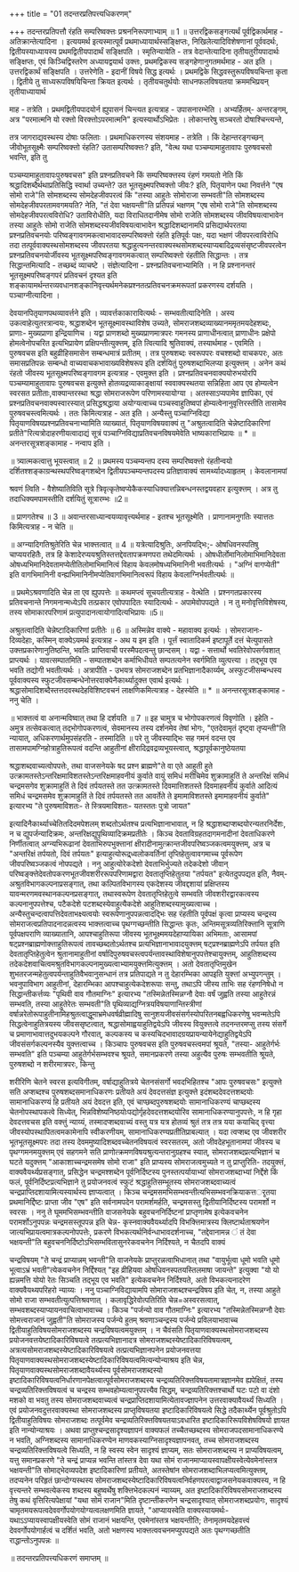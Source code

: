 +++
title = "01 तदन्तरप्रतिपत्त्यधिकरणम्"

+++
तदन्तरप्रतिपत्तौ रंहति सम्परिष्वक्त्तः प्रश्रननिरूपणाभ्याम् ॥ 1 ॥ उत्तरद्विकसङ्गत्यर्थं पूर्वद्विकार्थमाह - अतिक्रान्तेत्यादिना । इत्ययमर्थ इत्यस्मात्पूर्वं प्रथमाध्यायार्थस्सङ्क्षिप्तः, निखिलेत्यादिविशेषणानां पूर्ववदर्थः, द्वितीयस्याध्यायस्य प्रथमद्वितीयपादार्थं सङ्क्षिपति । स्मृतिन्यायेति - तत्र वेदान्तेत्यादिना तृतीयतुरीयपादार्थः सङ्क्षिप्तः, एवं किञ्चिद्विस्तरेण अध्यायद्वयार्थ उक्त्तः, प्रथमद्विकस्य सङ्गहेणानुगतमर्थमाह - अत इति । उत्तरद्विकार्थं सङ्क्षिपति । उत्तरेणेति - इदानीं विषये सिद्ध इत्यर्थः । प्रथमद्विके सिद्धवस्तुरूपविषयचिन्ता कृता । द्वितीये तु साध्यरूपविषयिचिन्ता क्रियत इत्यर्थः । तृतीयचतुर्थयोः साधनफलविषयतया क्रममभिप्रयन् तृतीयाध्यायार्थ

माह - तत्रेति । प्रथमद्वितीयपादयोर्न ह्युपासनं चिन्त्यत इत्यत्राह - उपासनारम्भेति । अभ्यर्हितम्- अन्तरङ्गम्, अत्र "परमात्मनि यो रक्त्तो विरक्त्तोऽपरमात्मनि" इत्यस्यार्थोऽभिप्रेतः । लोकान्तरेषु सञ्चरतो दोषाश्चिन्त्यन्ते,

तत्र जागराद्यवस्थस्य दोषाः फलिताः । प्रथमाधिकरणस्य संशयमाह - तत्रेति । किं देहान्तरङ्गच्छन् जीवोभूतसूक्ष्मैः सम्परिष्वक्त्तो रंहति? उतासम्परिष्वक्त्तः? इति, "वेत्थ यथा पञ्चम्यामाहुतावापः पुरुषवचसो भवन्ति, इति तु

पञ्चम्यामाहुतावापःपुरुषवचस" इति प्रश्नप्रतिवचने किं सम्परिष्वक्त्तस्य रंहणं गमयतो नेति किं श्रद्धादिशब्दैर्थथाप्रतिसिद्धि स्वार्था उच्यन्ते? उत भूतसूक्ष्मपरिष्वक्त्तो जीवः? इति, पितृयाणेन पथा निवर्त्तने "एष सोमो राजे"ति सोमशब्दस्य सोमदेहजीवपरत्वं किं "तस्या आहुतेः सोमोराजा सम्भवती"ति सोमशब्दस्य सोमदेहजीवपरतामवगमयति? नेति, "तं देवा भक्षयन्ती"ति प्रतिपन्नं भक्षणम् "एष सोमो राजे"ति सोमशब्दस्य सोमदेहजीवपरत्वविरोधि? उताविरोधीति, यदा विराधितदानीमेष सोमो राजेति सोमशब्दस्य जीवविषयत्वाभावेन तस्या आहुतेः सोमो राजेति सोमशब्दस्यजीवविषयत्वाभावेन श्रद्धादिशब्दानामपि प्रसिद्यार्थपरतया प्रश्नप्रतिवचनयोः परिष्वङ्गावगमकत्वाभावादसम्परिष्वक्त्तो रंहति इतिपूर्वः पक्षः, यदा भक्षणं जीवपरत्वाविरोधि तदा तत्पूर्ववाक्यस्थसोमशब्दस्य जीवपरतया श्रद्धाहुत्यनन्तरवाक्यस्थसोमशब्दस्याप्यबादिद्रव्यसंसृष्टजीवपरत्वेन प्रश्नप्रतिवचनयोर्जीवस्य भूतसूक्ष्मपरिष्वङ्गावगमकत्वात् सम्परिष्वक्त्तो रंहतीति सिद्धान्तः । तत्र सिद्धान्तमित्यादि - तच्छब्दं व्याचष्टे । संज्ञेत्यादिना - प्रश्नप्रतिवचनाभ्यामिति । न हि प्रश्नानन्तरं भूतसूक्ष्मपरिष्वङ्गपरं प्रतिवचनं दृश्यत इति शङ्कायामर्थन्तरव्यवधानशङ्कानिवृत्त्यर्थमनेकप्रश्नतत्प्रतिवचनक्रमरूपतां प्रकरणस्य दर्शयति । पञ्चाग्नीत्यादिना ।

देवयानपितृयाणपथव्यावर्त्तने इति । व्यावर्त्तकाकारावित्यर्थः - सम्भवतीत्यादिनेति । अस्य उकत्वाहेत्युतरत्रान्वयः, श्रद्धाशब्देन भूतसूक्ष्मावस्थाविशेष उच्यते, सोमराजशब्दव्याख्यानममृतमयदेहशब्दः, प्राणाः- मुख्यप्राणा इन्द्रियाणिच । यद्वा प्राणशब्दो मुख्यप्राणमात्रपरः गमनस्य प्राणाधीनत्वात् प्राणाधीनः प्रक्षेपो होमत्वेनोपचरित इत्यभिप्रायेण प्रक्षिपन्तीत्युक्त्तम्, इति त्वित्यादि श्रुतिवाक्यं, तस्यार्थमाह - एवमिति । पुरुषवचस इति बहुव्रीहिसमासेन सम्बन्धमात्रं प्रतीतम् । तत्र पुरुषशब्दः स्वरूपपरः वचश्शब्दो वाचकपरः, अतः समासप्रतिपन्नः सम्बन्धो वाच्यवाचकभावाख्यविशेषरूप इति दर्शयितुं पुरुषशब्दाभिलप्या इत्युक्त्तम् । अनेन कथं रंहतो जीवस्य भूतसूक्ष्मपरिष्वङ्गावगम इत्यत्राह - एवमुक्त्त इति । प्रश्नप्रतिवचनवाक्ययोरुभयोरपि पञ्चम्यामाहुतावापः पुरुषवचस इत्युक्त्ते होतव्यद्रव्याकाङ्क्षायां स्ववाक्यस्थतया सन्निहिता आप एव होम्यत्वेन स्वरसत प्रतीताः,वाक्यान्तरस्था श्रद्धा सोमराजरूपेण परिणामस्यायोग्या । अतस्साऽप्यपामेव ज्ञापिका, एवं प्रश्नप्रतिवचनवाक्यस्वारस्यात् प्रसिद्धश्रद्धाया अयोग्यत्वाच्च पञ्चस्वाहुतिष्वपां होम्यत्वेनानुवृत्तिरस्तीति तासामेव पुरुषवचस्त्वमित्यर्थः । ततः किमित्यत्राह - अत इति । अन्यैस्तु पञ्चाग्निविद्या पितृयाणविषयप्रश्नप्रतिवचनाभ्यामिति व्याख्यातं, पितृयाणविषयवाक्यं तु "अश्रुतत्वादिति चेन्नेष्टादिकारिणां प्रतीते"रित्यत्रोदाहरणीयत्वादाद्यं सूत्रं पञ्चाग्निविद्याप्रतिवचनविषयमेवेति भाष्यकाराभिप्रायः ॥ * ॥अनन्तरसूत्रशङ्कामाह - नन्वाप इति ।

॥ त्र्यात्मकत्वात्तु भूयस्त्वात् ॥ 2 ॥ प्रथमस्य पञ्चम्यन्तप दस्य सम्परिष्वक्त्तो रंहतीन्वयो दर्शितश्शङ्काग्रन्थस्थपरिष्वङ्गशब्देन द्वितीयपञ्चम्यन्तपदस्य प्रतिज्ञावाक्यं सामर्थ्यादध्याहृतम् । केवलानामपां

श्रवणं त्विति - वैशेष्यातिविति सूत्रे त्रिवृत्कृतेष्वप्येकैकस्याधिक्यात्तन्निबन्धनस्तद्वयवहार इत्युक्त्तम् । अत्र तु तदाधिक्यमपामस्तीति दर्शयितुं सूत्रारम्भः ॥2॥

॥ प्राणगतेश्च ॥ 3 ॥ अवान्तरसाध्यान्वयव्यावृत्त्यर्थमाह - इतश्च भूतसूक्ष्मेति । प्राणानामनुगतिः स्यात्ततः किमित्यत्राह - न चेति ॥

॥ अग्न्यादिगतिश्रुतेरिति चेन्न भाक्त्तत्वात् ॥ 4 ॥ यत्रेत्यादिश्रुतिः, अनपियद्भिः;- ओषधिवनस्पतिषु चाप्ययरहितैः, तत्र हि केशादेरप्ययश्रुतिस्तत्तद्देवतापक्रमणपरा तथेदमित्यर्थः । ओषधीर्लोमानिलोमाभिमानिदेवता ओषध्यभिमानिदेवतामप्येतीतिलोमाभिमानित्वं विहाय केवलमोषध्यभिमानिनी भवतीत्यर्थः । "अग्निं वागप्येती" इति वागभिमानिनी वन्ह्यभिमानिनीमप्येतिवागभिमानित्वरूपं विहाय केवलाग्निर्भवतीत्यर्थः ॥

॥ प्रथमेऽश्रवणादिति चेन्न ता एव ह्युपपत्तेः ॥ कथमप्त्वं सूचयतीत्यत्राह - वेत्थेति । प्रश्नगतप्रकारस्य प्रतिवचनान्ते निगमनान्मध्येऽपि तत्प्रकार एवोपपादितः स्यादित्यर्थः - अपामेवोपपद्यते । न तु मनोवृत्तिविशेषस्य, तस्य सोमाकारपरिणामं प्रत्युपादानत्वायोगादित्यभिप्रायः ॥5॥

अश्रुतत्वादिति चेन्नेष्टादिकारिणां प्रतीतेः ॥ 6 ॥ अस्मिन्नेव वाक्ये - महावाक्य इत्यर्थः । सोमराजानः- दिव्यदेहाः, कस्मिन् वाक्येऽयमर्थ इत्यत्राह - अथ य इम इति । पूर्त्तं स्वातादिकर्म इष्टापूर्ते दत्तं चेत्युपासते उक्त्तप्रकारेणानुतिष्ठन्ति, भवतिः प्राप्तिवाची परस्मैपदत्वन्तु छान्दसम् । यद्वा - सत्तार्थो भवतिरेवोपसर्गवशात् प्राप्त्यर्थः । यावत्सम्पातमिति - सम्पातशब्देन कर्माभिधीयते सम्पतत्यनेन स्वर्गमिति व्युत्पत्त्या । तद्भूय एव भवति तद्योगी भवतीत्यर्थः । अत्रापीति - उभयत्र सोमराजशब्देन प्रतभिज्ञानादैकार्य्यम्, अस्फुटजीसम्बन्धस्य पूर्ववाक्यस्य स्फुटजीवसम्बन्धेनोत्तरवाक्येनैकार्थ्यादुक्त्त एवार्थ इत्यर्थः । श्रद्धासोमादिशब्दैस्तत्तदवस्थदेहविशिष्टवचनं लाक्षणिकमित्यत्राह - देहस्येति ॥ * ॥ अनन्तरसूत्रशङ्कामाह - ननु चेति ।

॥ भाक्त्तत्वं वा अनान्मविष्वात् तथा हि दर्शयति ॥ 7 ॥ इह चामुत्र च भोगोपकरणत्वं विवृणोति । इहेति - अमुत्र तत्सेवकत्वात् तद्भोगोपकरणत्वं, सेवमानस्य तस्य दर्शनमेव तेषां भोगः, "एतदेवामृतं दृष्ट्वा तृप्यन्ती"ति न्यायात्, अधिकरणार्थमुपसंहरति - तस्मादिति ॥ परे तु जीवस्याद्भिः सह गमनं वदन्त एव तासामपामग्निहोत्राहुतिरूपत्वं वदन्ति आहुतीनां क्षीरादिद्रवद्रव्यभूयस्त्वात्, श्रद्धापूर्वकानुष्ठेयतया

श्रद्धाशब्दवाच्यत्वोपपत्तेः, तथा वाजसनेयके षद प्रश्न ब्राह्मणे"ते वा एते आहुती हुते उत्क्रामतस्तेऽन्तरिक्षमाविशतस्तेऽन्तरिक्षमाहवनीयं कुर्वाते वायुं समिधं मरीचिमेव शुक्रामाहुतिं ते अन्तरिक्षं समिधं चन्द्रमसगेव शुक्रामाहुतिं ते दिवं तर्पयतस्ते तत उत्क्रामतस्ते दिवमात्तिशतस्ते दिवमाहवनीयं कुर्वाते आदित्यं समिधं चन्द्रमसमेव शुक्रामाहुतिं ते दिवं तर्पयतस्ते तत आवर्तेते ते इमामाविशतस्ते इमामाहवनीयं कुर्वाते" इत्यारभ्य "ते पुरुषमाविशतः- ते स्त्रियमाविशतः- यतस्ततः पुत्रो जायत"

इत्यादिनैकार्थ्याच्चेतितदिदमपेशलम् शब्दतोऽर्थतश्च प्रत्यभिज्ञानाभावात्, न हि श्रद्धाशब्दाप्शब्दयोरन्यतरनिर्देशः, न च द्युपर्जन्यादिक्रमः, अन्तरिक्षद्युपृथिव्यादिक्रमप्रतीतेः । किञ्च देवताविग्रहतदागमनादीनां देवताधिकरणे निर्णीतत्वात् अग्न्यभिरूढानां देवताभिरुपभुक्त्तानां क्षीरादीनामुत्क्रान्तजीवपरिष्वञ्जकत्वमयुक्त्तम्, अत्र च "अन्तरिक्षं तर्पयतो, दिवं तर्पयतः" इत्याहुत्योरूद्र्ध्वलोकवर्तिनां तृप्तिहेतुत्वावगमाच्च पूर्वरूपेण जीवपरिष्वञ्जकत्वं नोपपद्यते । ननु आहुत्योरेकदेशो देवताभिर्भुज्यते तदेकदेशो जीवान् परिष्वङ्क्त्तेदेवतोपकरणभूतजीवशरीररूपपरिणामद्वारा देवतातृप्तिहेतुतया "तर्पयत" इत्येतदुपपद्यत इति, नैवम्- अश्रुतविभागकल्पनाप्रसङ्गात्, तथा कल्पितविभागस्य एकदेशस्य जीवद्दशायां प्रक्षिप्तस्य यावन्मरणमवस्थानकल्पनप्रसङ्गात्, तथास्वरूपेण देवतातृप्तिहेतुत्वे सम्भवति जीवशरीरद्वारकत्वस्य कल्पनानुपपत्तेश्च, पटैकदेशे पटशब्दस्येवाहुत्यैकदेशे आहुतिशब्दस्यामुख्यत्वाच्च । अन्यैस्तुचन्दत्वापत्तिदेवताभक्ष्यत्वयोः स्वरूपेणानुपपन्नत्वादद्भिः सह रंहतीति पूर्वपक्षं कृत्वा प्राप्यस्य चन्द्रस्य सोमराजत्वप्रतिपादनादन्नत्वस्य भाक्त्तत्वाच्च पृथग्गच्छन्तीति सिद्धान्तः कृतः, अन्तिमसूत्रव्यतिरिक्त्तानि सूत्राणि पूर्वपक्षपराणि व्याख्यातानि, आपश्चाहुतिरूपा जीवस्य भूतभूक्ष्ममयदेहाप्यायिका अभिमताः, आसामपां षट्प्रश्नब्राह्मणोक्त्ताहुतिरूपत्वं तावच्छब्दतोऽर्थतश्च प्रत्यभिज्ञानाभावादयुक्त्तम् षट्प्रश्नब्राह्मणेऽपि तर्पयत इति देवतातृप्तिहेतुत्वेन श्रुतानामाहुतीनां वर्षादिपुरुषवचस्त्वपर्यन्तावस्थाविशेषानुपपत्तेश्चायुक्त्तम्, आहुतिशब्दस्य तदेकदेशवाचित्वमश्रुतविभागकल्पनामुख्यत्वाभ्यामयुक्त्तमित्युक्त्तम् । अतो देवतातृप्तिमुखेन शुभतरजन्महेतुत्वपर्यन्ताहुतिवैभवानुसन्धानं तत्र प्रतिपाद्यते न तु देहारम्भिका आपइति युक्त्तां अभ्युपगन्तुम् । भवनुपाविभाग आहुतीनां, देहारम्भिका आपश्चाहुत्येकदेशरूपाः सन्तु, तथाऽपि जीस्य ताभिः सह रंहणनिषेधो न सिद्धान्तीकर्त्तव्यः "पृथिवी वाव गौतमाग्निः" इत्यारभ्य "तस्मिन्नेतस्मिन्नग्नौ देवाः वर्षं जुह्वति तस्या आहुतेरन्नं सम्भवति, तस्या आहुतेरेतः सम्भवती"ति पृथिव्याद्यग्नित्रयविषयाणान्तिस्त्रीणां वर्षान्नरेतोरूपाहुतीनामिहश्रुतत्वाद्धूमाभ्रमेधवर्षव्रीह्मादिषु सानुशयजीवसंसर्गस्योपरितनबह्वधिकरणेषु भवन्मतेऽपि सिद्धत्वेनाहुतित्रयस्य जीवससृष्टत्वात्, श्रद्धासोमाह्वयाहुतिद्वयेऽपि जीवस्य वियुक्त्तत्वे तदनन्तरमप्सु तस्य संसर्गे च प्रमाणाभावात्तदुभयकल्पने गौरवात्, कल्पकस्य च कस्यचिदभावादग्रयप्रायन्यायेनेद्याहुतिद्वयेऽपि जीवसंसर्गकल्पनस्यैव युक्त्तत्वाच्च । किञ्चापः पुरुषवचस इति पुरुषवचस्त्वमपां श्रूयते, "तस्या- आहुतेर्गर्भः सम्भवति" इति पञ्चम्या आहुतेर्गर्भसम्भवश्च श्रूयते, समानप्रकरणे तस्या अहुत्यैव पुरुषः सम्भवतीति श्रूयते, पुरुषशब्दो न शरीरमात्रपरः, किन्तु

शरीरिणि चेतने स्वरस इत्यविगीतम्, वर्षाद्याहुतित्रये चेतनसंसर्गो भवदभिहितश्च "आपः पुरुषवचसः" इत्युक्त्ते सति अप्शब्दश्च पुरुषशब्दसमानाधिकरणः प्रतीयते अयं देवदत्तसंज्ञ इत्युक्त्ते इदंशब्ददेवदत्तशब्दयोः सामानाधिकरण्यं हि प्रतीयते अयं देवदत्त इति, एवं चाप्छब्दपुरुषशब्दयोः सामानाधिकरण्यं चाप्छब्दस्य चेतनोपस्थापकत्वे सिध्येत्, भिन्नविशेष्यनिष्ठयोःपद्योर्गृहदेवदत्तशब्दयोरिव सामानाधिकरण्यानुपपत्तेः, न हि गृहा देवदत्तवचस इति वक्त्तुं न्याय्यं, तस्मादप्शब्दवाच्यं वस्तु यत्र यत्र होतव्यं श्रुतं तत्र तत्र यया कयाचिद् वृत्त्या जीवस्योपस्थापितत्वमकामेनापि स्वीकरणीयम्, सामानाधिकरण्यप्रतीतिप्राबल्यात् । यदा त्वप्शब्द एव जीवशरीर भूतभूतसूक्ष्मपरः तदा तस्य देवममुष्यादिशब्दवच्चेतनविषयत्वं स्वरसतरम्, अतो जीवदेहभूतानामपां जीवस्य च पृथग्गमनमयुक्त्तम् एवं सहगमने सति प्राणोत्क्रमणविषयश्रुत्यन्तरानुग्रहश्च स्यात्, सोमराजशब्दप्रत्यभिज्ञानं च घटते यदुक्त्तम् "आकाशाच्चन्द्रमसमेष सोमो राजा" इति प्राप्यस्य सोमराजत्वमुच्यते न तु प्राप्तुरिति- तदयुक्त्तं, वाक्यवैयर्थ्यप्रसङ्गात्, प्रसिद्धेन चन्द्रमश्शब्देन पूर्वनिर्दिष्टस्य पुनस्तत्पर्यायाभ्यां सोमराजशब्दाभ्यां निर्द्देशे किं फलं, पूर्वनिर्दिष्टप्रत्यभिज्ञाने तु प्रयोजनवत्वं स्फुटं श्रद्धाहुतिसम्भूतस्य सोमराजशब्दवाच्यत्वं चन्द्रप्राप्तिदशायामित्यस्यार्थस्य ज्ञाप्यत्वात् । किञ्च चन्द्रमसमभिसम्भवन्तीत्यभिसम्भवनक्रियाकत्तर्ृतया प्रथमानिर्द्दिष्टः प्राप्ता जीव "एष" इति सर्वनामपदेन परामर्शमर्हति, चन्द्रमसस्तु द्वितीयानिर्दिष्टस्य परामर्शो न स्वरसः । ननु ते घूममभिसम्भवन्तीति वाजसनेयके बहुवचननिर्दिष्टनां प्राप्तृणामेष इत्येकवचनेन परामर्शोऽनुपपन्नः चन्द्रमसस्तूपपन्न इति चेन्न- कृस्नवाक्यवैयर्थ्यादपि विभक्त्तिमात्रस्य क्लिष्टार्थताश्रयणेन जात्यभिप्रायत्वमात्रकल्पनोपपत्तेः, प्रकरणे विभकत्यर्थनिर्वन्धाभावदर्शनाच्च, "तद्देवानामन्न ं तं देवा भक्षयन्ती"ति बहुवचननिर्दिष्टोऽभिसम्भवितासुनरेकवचनेन निर्दिश्यते, न चैतदपि वाक्यं

चन्द्रविषयम् "ते चन्द्रं प्राप्यान्नम् भवन्ती"ति वाजनेयके प्राप्तुरन्नत्वाभिधानात् तथा "वायुर्भूत्वा धूमो भवति धूमो भूत्वाऽभ्रं भवती"त्येकवचनेन निर्द्दिश्यत् "इह व्रीहियवा ओषधिवनस्पतयस्तिलमाषा जायन्ते" इत्युक्वा "यो यो ह्यन्नमत्ति योयो रेतः सिञ्चति तद्भूय एव भवति" इत्येकवचनेन निर्दिश्यते, अतो विभकत्यनादरेण वाक्यवैयथ्यपरिहरो न्याय्यः । ननु पञ्चाग्निविद्यायामपि सोमाराजशब्दश्चन्द्रविषय इति चेत्, न, तस्या आहुते सोमो राजा सम्भवतीत्युत्पत्तिश्रवणात् । कलावृद्धिरेवोत्पतिरिति चेन्न=अस्वरसत्वात्, सम्भवशब्दस्याप्यायनवाचित्वाभावाच्च । किञ्च "पर्जन्यो वाव गौतमाग्निः" इत्यारभ्य "तस्मिन्नेतस्मिन्नग्नौ देवाः सोमत्त्वराजानं जुह्वती"ति सोमराजस्य पर्जन्ये हुतम् श्रवणाञ्चन्द्रस्य पर्जन्ये प्रविलयाभावाच्च द्वितीयाहुतिविषयसोमराजशब्दस्य चन्द्रविषयत्वमयुक्त्तम् । न चैवंसति पितृयाणवाक्यस्थसोमराजशब्दस्य प्रयोजनवत्तयेष्टादिकारिविषयत्वे तत्प्रत्यभिज्ञानादत्र सोमराजशब्दस्येष्टादिकारिविषयत्वम्, अत्रत्यसोमराजशब्दस्येष्टादिकारिविषयत्वे तत्प्रत्यभिज्ञानपनेन प्रयोजनवत्तया पितृयाणवाक्यस्थसोमराजशब्दस्येष्टादिकारिविषयत्वमित्यन्योन्याश्रय इति चेन्न, पितृयाणवाक्यस्थसोमराजशब्दावैयर्थ्यस्य पूर्वसोमराजशब्दस्यो इष्टादिकारिविषयत्वनिर्धारणानपेक्षत्वात्पूर्वसोमराजशब्दस्य चन्द्रव्यतिरिक्त्तविषयतामात्रज्ञानमेव ह्यपेक्षितं, तस्य चन्द्रव्यतिरिक्त्तविषयत्वं च चन्द्रस्य सम्भवहोम्यत्वानुपपत्त्यैव सिद्धम्, चन्द्रव्यतिरिक्त्तश्चार्थो घटः पटो वा दंशो मशको वा भवतु तस्य सोमराजशब्दवाच्यत्वं चन्द्रप्राप्तिदशायामित्येतावज्ज्ञापनेन उत्तरवाक्यावैयर्थ्यं सिध्यति । एवं प्रयोजनवदुत्तरवाक्यस्था सोमराजशब्दस्य प्राप्तृविषयतया इष्टादिकारिविषयत्वे सिद्धे तदैकार्थ्येन पूर्वश्रुतोऽपि द्वितीयाहुतिविषयः सोमराजशब्दः तत्पूर्वमेव चन्द्रव्यतिरिक्त्तविषयतयाऽवधारित इष्टादिकारिरूपविशेषविषयो ज्ञायत इति नान्योन्याश्रयः । अथवा प्राप्तुश्चन्द्रसादृश्यज्ञापनं वाक्यफलं तच्चैतच्छब्दस्य सोमराजपदसामानाधिकरण्ये न भवति, अग्निशब्दस्य सामानाधिकरण्येन माणवकस्याग्निसादृश्यज्ञापनवत्, तच्च सोमराजशब्दस्य चन्द्रव्यतिरिक्त्तविषयत्वे सिध्यति, न हि स्वस्य स्वेन सादृश्यं ज्ञाप्यम्, सतः सोमराजशब्दस्य न प्राप्यविषयत्वम्, यत्तु समानप्रकरणे "ते चन्द्रं प्राप्यन्न भवन्ति तांस्तत्र देवा यथा सोमं राजानमाप्यायस्वापक्षीयस्वेत्येवमेनांस्तत्र भक्षयन्ती"ति सोमाद्भेदव्यपदेश इष्टादिकारिणां प्रतीयते, अतस्तेषांन सोमराजशब्दाभिलप्यत्वमित्युक्त्तम्, तदप्यनेन परिहृतं छान्दोग्यस्थस्य सोमराजशब्दस्येष्टादिकारिविषयत्वनिर्वहणपरत्वाद्वाजसनेयकवाक्यस्य, न हि वृत्त्यन्तरे सम्भवत्येकस्य शब्दस्य बहुष्वर्थेषु शक्त्तिभेदकल्पनं न्याय्यम्, अत इष्टादिकारिविषयसोमराजशब्दस्य तेषु कथं वृत्तिरित्यपेक्षायां "यथा सोमं राजान"मिति दृष्टान्तीकरणेन चन्द्रसादृश्यात् सोमराजशब्दप्रयोगः, सादृश्यं चामृतमयरूपत्वदेववर्गोपयोगयोग्यत्वलक्षणमिति ज्ञायते, "आप्यायस्वेति वाक्यस्यायमर्थः- यथाऽऽप्यायस्वापक्षीयस्वेति सोमं राजानं भक्षयन्ति, एवमेनांस्तत्र भक्षयन्तीति; तेनामृतमयदेहवत्त्वं देववर्गोपयोगार्हत्वं च दर्शितं भवति, अतो भक्षणस्य भाक्त्तत्ववचनमप्युपपद्यते अतः पृथग्गच्छतीति राद्धान्तोऽनुपपन्नः ॥

॥ तदन्तरप्रतिपत्त्यधिकरणं समाप्तम् ॥


